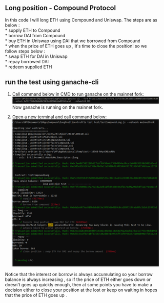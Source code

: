 ## Long position - Compound Protocol 
In this code I will long ETH using Compound and Uniswap. The steps are as below :  
    * supply ETH to Compound  
    * borrow DAI from Compound  
    * buy ETH in Uniswap using DAI that we borrowed from Compound  
    * when the price of ETH goes up , it's time to close the position! so we follow steps below :  
    * swap ETH for DAI in Uniswap  
    * repay borrowed DAI  
    * redeem supplied ETH  

## run the test using ganache-cli  
1) Call command below in CMD to run ganache on the mainnet fork:  
![](images/4_1.png)
Now ganache is running on the mainnet fork.  

2) Open a new terminal and call command below:  
![](images/4_2.png)

Notice that the interest on borrow is always accumulating so your borrow balance is always increasing , so if the price of ETH either goes down or doesn't goes up quickly enough, then at some points you have to make a decision either to close your position at the lost or keep on waiting in hopes that the  price of ETH goes up .  
